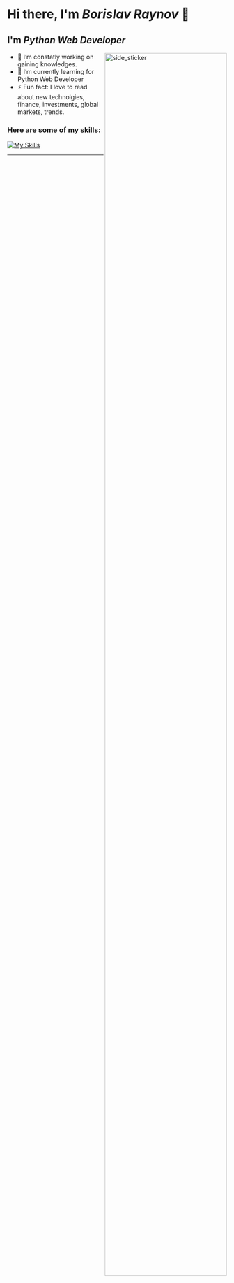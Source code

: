 # Hi there, I'm *Borislav Raynov* 👋

## I'm ***Python Web Developer***

<img align="right" width=280px height=2800px alt="side_sticker" src="https://media3.giphy.com/media/h1QmJxwoCr19BtTkGt/giphy.gif?cid=ecf05e4710cg633fs0mh27el00j7rj501dn6sa1natl3vfpz&ep=v1_stickers_search&rid=giphy.gif&ct=s" />



- 🔭 I’m constatly working on gaining knowledges.
- 🌱 I’m currently learning for Python Web Developer
- ⚡ Fun fact: I love to read about new technolgies, financе, investments, global markets, trends.


### Here are some of my skills:
[![My Skills](https://skillicons.dev/icons?i=py,django,postgres,docker,sqlite,vscode,js,css,html,postman&theme=dark)](https://github.com/BorislavRaynov)


---
